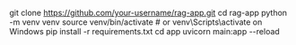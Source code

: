 
git clone https://github.com/your-username/rag-app.git
cd rag-app
python -m venv venv
source venv/bin/activate  # or venv\Scripts\activate on Windows
pip install -r requirements.txt
cd app
uvicorn main:app --reload
